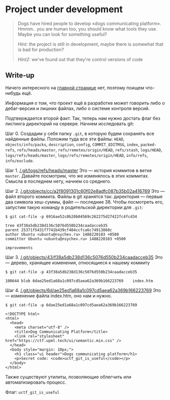 # Project under development

> Dogs have hired people to develop «dogs communicating platform». Hmmm.. you are human too, you should know what tools they use. Maybe you can look for something useful?
>
> _Hint:_ the project is still in development, maybe there is somewhat that is bad for production?
> 
> _Hint2:_ we've found out that they're control versions of code

## Write-up
Ничего интересного на [главной странице](index.htm) нет, поэтому поищем что-нибудь ещё.

Информация о том, что проект ещё в разработке может говорить либо о дебаг-версии и лишних файлах, либо о системе контроля версий.

Подтверждается второй факт. Так, теперь нам нужно достать флаг без листинга директорий на сервере. Начнем исследовать git:

Шаг 0. Создадим у себя папку `.git`, в которую будем сохранять все найденные файлы. Положим туда все эти файлы: `HEAD`, `objects/info/packs`, `description`, `config`, `COMMIT_EDITMSG`, `index`, `packed-refs`, `refs/heads/master`, `refs/remotes/origin/HEAD`, `refs/stash`, `logs/HEAD`, `logs/refs/heads/master`, `logs/refs/remotes/origin/HEAD`, `info/refs`, `info/exclude`.

Шаг 1. [/.git/logs/refs/heads/master](git/logs/refs/heads/master)
Это — история коммитов в ветке `master`. Давайте посмотрим, что же изменялось в этих коммитах. Смысла в последнем нету, начнем со среднего.

Шаг 2. [/.git/objects/cc/a2f8091301c60f02e8adfc087b35b02a416769](git/objects/cc/a2f8091301c60f02e8adfc087b35b02a416769)
Это — файл второго коммита. Файлы в git хранятся так: директория — первые два символа хеш-суммы, файл — последние 38.
Чтобы посмотреть его, запустим такую команду в родительской директории для `.git`:

`$ git cat-file -p 6916ae52c0b20b04569c262275d27422fc4fcd34`
```
tree 43f38a5db238d136c5076d550b234caadacceb35
parent 25371f5431f7741b439cf404ccfca6c74913868c
author Ubuntu <ubuntu@nsychev.ru> 1488220103 +0500
committer Ubuntu <ubuntu@nsychev.ru> 1488220103 +0500

improvements
```

Шаг 3. [/.git/objects/43/f38a5db238d136c5076d550b234caadacceb35](git/objects/43/f38a5db238d136c5076d550b234caadacceb35)
Это — дерево, хранящее изменения, относящиеся к нашему коммиту

`$ git cat-file -p 43f38a5db238d136c5076d550b234caadacceb35`
```
100644 blob 6dae25ed1a68a1c097cd5aea62a369b166223769    index.htm
```

Шаг 4. [/.git/objects/6d/ae25ed1a68a1c097cd5aea62a369b166223769](git/objects/6d/ae25ed1a68a1c097cd5aea62a369b166223769)
Это — изменение файла index.htm, оно нам и нужно.

`$ git cat-file -p 6dae25ed1a68a1c097cd5aea62a369b166223769`
```
<!DOCTYPE html>
<html>
  <head>
    <meta charset="utf-8" />
    <title>Dog Communicating Platform</title>
    <link rel="stylesheet" href="https://ctf.upml.tech/ui/semantic.min.css" />
  </head>
  <body style="margin: 10px;">
    <h1 class="ui header">Dogs communicating platform</h1>
    <p>Secret code: <code>uctf_git_is_useful</code></p>
  </body>
</html>
```

Также существуют утилиты, позволяющие облегчить или автоматизировать процесс.

Флаг: `uctf_git_is_useful`

